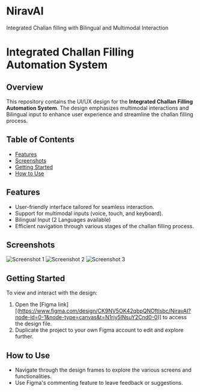 # NiravAI
Integrated Challan filling with Bilingual and Multimodal Interaction
# Integrated Challan Filling Automation System

## Overview

This repository contains the UI/UX design for the **Integrated Challan Filling Automation System**. The design emphasizes multimodal interactions and Bilingual input to enhance user experience and streamline the challan filling process.

## Table of Contents

- [Features](#features)
- [Screenshots](#screenshots)
- [Getting Started](#getting-started)
- [How to Use](#how-to-use)

## Features

- User-friendly interface tailored for seamless interaction.
- Support for multimodal inputs (voice, touch, and keyboard).
- Bilingual Input (2 Languages available)
- Efficient navigation through various stages of the challan filling process.


## Screenshots

![Screenshot 1](link_to_screenshot1)
![Screenshot 2](link_to_screenshot2)
![Screenshot 3](link_to_screenshot3)

## Getting Started

To view and interact with the design:

1. Open the [Figma link][(https://www.figma.com/design/CK9NV5OK42qbpQNOftlsbc/NiravAI?node-id=0-1&node-type=canvas&t=N1rjy5lNsuY2Cnd0-0)] to access the design file.
2. Duplicate the project to your own Figma account to edit and explore further.

## How to Use

- Navigate through the design frames to explore the various screens and functionalities.
- Use Figma's commenting feature to leave feedback or suggestions.






